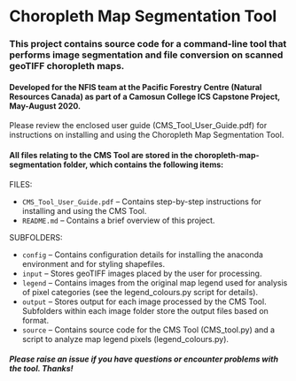 # Choropleth Map Segmentation Tool

### This project contains source code for a command-line tool that performs image segmentation and file conversion on scanned geoTIFF choropleth maps.  
#### Developed for the NFIS team at the Pacific Forestry Centre (Natural Resources Canada) as part of a Camosun College ICS Capstone Project, May-August 2020.

Please review the enclosed user guide (CMS_Tool_User_Guide.pdf) for instructions on installing and using the Choropleth Map Segmentation Tool.

#### All files relating to the CMS Tool are stored in the choropleth-map-segmentation folder, which contains the following items:

FILES:
- `CMS_Tool_User_Guide.pdf` – Contains step-by-step instructions for installing and using the CMS Tool.
- `README.md` – Contains a brief overview of this project.

SUBFOLDERS:
- `config` – Contains configuration details for installing the anaconda environment and for styling shapefiles.
- `input` – Stores geoTIFF images placed by the user for processing.
- `legend` – Contains images from the original map legend used for analysis of pixel categories (see the legend_colours.py script for details).
- `output` – Stores output for each image processed by the CMS Tool. Subfolders within each image folder store the output files based on format.
- `source` – Contains source code for the CMS Tool (CMS_tool.py) and a script to analyze map legend pixels (legend_colours.py).


##### Please raise an issue if you have questions or encounter problems with the tool. Thanks!
